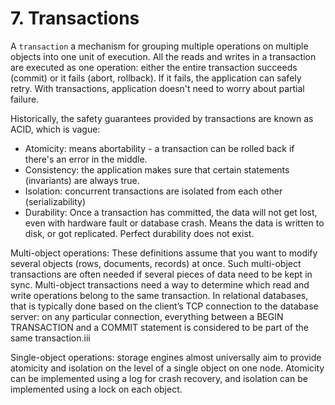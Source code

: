 # 7. Transactions
A `transaction` a mechanism for grouping multiple operations on multiple objects into one unit of execution. All the reads and writes in a transaction are executed as one operation: either the entire transaction succeeds (commit) or it fails (abort, rollback). If it fails, the application can safely retry. With transactions, application doesn't need to worry about partial failure. 

Historically, the safety guarantees provided by transactions are known as ACID, which is vague: 
- Atomicity: means abortability - a transaction can be rolled back if there's an error in the middle. 
- Consistency: the application makes sure that certain statements (invariants) are always true.
- Isolation: concurrent transactions are isolated from each other (serializability)
- Durability: Once a transaction has committed, the data will not get lost, even with hardware fault or database crash. Means the data is written to disk, or got replicated. Perfect durability does not exist. 

Multi-object operations: These definitions assume that you want to modify several objects (rows, documents, records) at once. Such multi-object transactions are often needed if several pieces of data need to be kept in sync. Multi-object transactions need a way to determine which read and write operations belong to the same transaction. In relational databases, that is typically done based on the client’s TCP connection to the database server: on any particular connection, everything between a BEGIN TRANSACTION and a COMMIT statement is considered to be part of the same transaction.iii

Single-object operations: storage engines almost universally aim to provide atomicity and isolation on the level of a single object on one node. Atomicity can be implemented using a log for crash recovery, and isolation can be implemented using a lock on each object.































